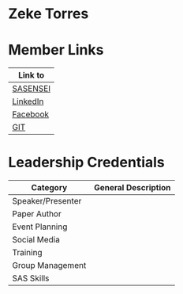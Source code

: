 # Zeke Torres

# Member Links
|Link to |
|--------|
|[SASENSEI](https://sasensei.com/user/zeketorres)      |
|[LinkedIn](https://www.linkedin.com/in/zeketorres/)   |
|[Facebook](https://www.facebook.com/zeke.torres312)   |
|[GIT](https://github.com/zeketorres)                  |

# Leadership Credentials

|Category          |General Description      |
|------------------|-------------------------|
|Speaker/Presenter | |
|Paper Author      | |
|Event Planning    | |
|Social Media      | |
|Training          | |
|Group Management  | |
|SAS Skills        | |